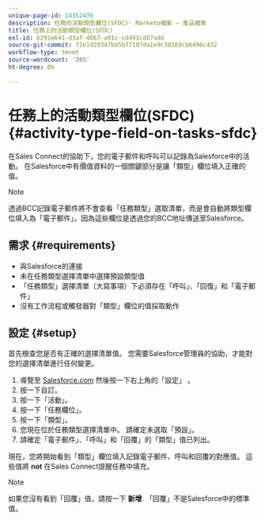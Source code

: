 ```yaml
---
unique-page-id: 14352476
description: 任務的活動類型欄位(SFDC)- Marketo檔案 — 產品檔案
title: 任務上的活動類型欄位(SFDC)
exl-id: b291e641-d3af-4667-a01c-cd491cd87add
source-git-commit: 72e1d29347bd5b77107da1e9c30169cb6490c432
workflow-type: tm+mt
source-wordcount: '265'
ht-degree: 0%

---
```


# 任務上的活動類型欄位(SFDC) {#activity-type-field-on-tasks-sfdc}

在Sales Connect的協助下，您的電子郵件和呼叫可以記錄為Salesforce中的活動。 在Salesforce中有價值資料的一個關鍵部分是讓「類型」欄位填入正確的值。

>[!NOTE]
>
>透過BCC記錄電子郵件將不會查看「任務類型」選取清單，而是會自動將類型欄位填入為「電子郵件」，因為這些欄位是透過您的BCC地址傳送至Salesforce。

## 需求 {#requirements}

* 與Salesforce的連接
* 未在任務類型選擇清單中選擇預設類型值
* 「任務類型」選擇清單（大寫事項）下必須存在「呼叫」、「回復」和「電子郵件」
* 沒有工作流程或觸發器對「類型」欄位的值採取動作

## 設定 {#setup}

首先檢查您是否有正確的選擇清單值。 您需要Salesforce管理員的協助，才能對您的選擇清單進行任何變更。

1. 導覽至 [Salesforce.com](https://salesforce.com) 然後按一下右上角的「設定」 。
1. 按一下自訂。
1. 按一下「活動」。
1. 按一下「任務欄位」。
1. 按一下「類型」。
1. 您現在位於任務類型選擇清單中。 請確定未選取「預設」。
1. 請確定「電子郵件」、「呼叫」和「回覆」的「類型」值已列出。

現在，您將開始看到「類型」欄位填入記錄電子郵件、呼叫和回覆的對應值。 這些值將 **not** 在Sales Connect提醒任務中填充。

>[!NOTE]
>
>如果您沒有看到「回覆」值，請按一下 **新增**. 「回覆」不是Salesforce中的標準值。
